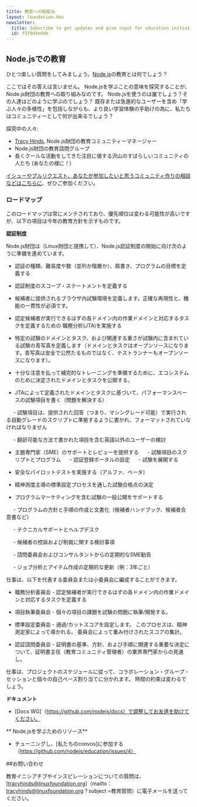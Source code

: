 ```yaml
---
title: 教育への取組み
layout: foundation.hbs
newsletter:
  title: Subscribe to get updates and give input for education initiatives
  id: f5f8d4eddb
---
```


<!--
## Education in Node.js

Here we will ask fun questions like, 'what is education in [Node.js](https://nodejs.org/en/)?'

Notice we didn't say 'answer'? Education initiatives from the Node.js Foundation explore what it means to be learning Node.js. Who uses it? How are folks learning it? How can we as a community make the experience better and inclusive for existing users and rad, diverse group of learners?
-->

## Node.jsでの教育

ひとつ楽しい質問をしてみましょう。[Node.js](https://nodejs.org/ja/)の教育とは何でしょう？

ここではその答えは言いません。
Node.jsを学ぶことの意味を探究することが、Node.js財団の教育への取り組みなのです。
Node.jsを使うのは誰でしょう？その人達はどのように学ぶのでしょう？
既存または急進的なユーザーを含め「学ぶ人々の多様性」を包括しながらも、より良い学習体験の手助けの為に、私たちはコミュニティーとして何が出来るでしょう？


<!--
A few people who are exploring this currently:

- [Tracy Hinds](https://twitter.com/HackyGoLucky), Education Community Manager for the Node.js Foundation
- Education Advisory Group for the Node.js Foundation
- Lots of awesome community folks who have been doing cool stuff for a while in Node.js and deserve to be heard, like you!

Please participate. [File issues, PRs, and create the community you'd like to be a part of](https://github.com/nodejs/education).
-->

探究中の人々:

- [Tracy Hinds](https://twitter.com/HackyGoLucky), Node.js財団の教育コミュニティーマネージャー
- Node.js財団の教育諮問グループ
- 長くクールな活動をしてきた注目に値する沢山のすばらしいコミュニティの人たち (あなたの様に！)


 [イシューやプルリクエスト、あなたが参加したいと思うコミュニティ作りの相談などはこちらに](https://github.com/nodejs/education)、ぜひご参加ください。

<!--
### Roadmap

This roadmap is a living document, and it is likely that priorities will change, but the items below should give some indication of education initiatives for this calendar year.
-->

### ロードマップ

このロードマップは常にメンテされており、優先順位は変わる可能性が高いですが、以下の項目は今年の教育方針を示すものです。

<!--
**Certification**

The Node.js Foundation (in partnership with The Linux Foundation) will be performing the following tasks to build and ship the Node.js certification:
-->

**認証制度**

Node.js財団は（Linux財団と提携して）、Node.js認証制度の開始に向け次のように準備を進めています。



<!--
- Define Certification(s), the number of levels (parallel or sequential), titles, program goals
-->
- 認証の種類、難易度や数（並列か階層か）、肩書き、プログラムの目標を定義する

<!--
- Define Scope Statement of Certification
-->
- 認証制度のスコープ・ステートメントを定義する

<!--
- Define the in-browser hosted exam environment which will be provided to candidates. Must be exactly reproducible and consistent in function.
-->
- 候補者に提供されるブラウザ内試験環境を定義します。正確な再現性と、機能の一貫性が必須です。

<!--
- Conduct job task analysis(JTA) which is to define the Domains of work and corresponding Tasks within each domain a Certification Candidate should be able to perform
-->
- 認定候補者が実行できるはずの各ドメイン内の作業ドメインと対応するタスクを定義するための
職務分析(JTA)を実施する

<!--
- Define the exam blueprint containing the specific exam Domains and Tasks and their relevant weight within the exam(Domains and Tasks will be opensourced. Blueprint will be secure and not public facing, testrunner will also be opensourced).
-->
- 特定の試験のドメインとタスク、および関連する重さが試験内に含まれている試験の青写真を定義します（ドメインとタスクはオープンソースになります。青写真は安全で公然たるものではなく、テストランナーもオープンソースになります）。

<!--
- Publish determined domains and tasks for ecosystem to prepare complementary trainings with ample notice.
-->
- 十分な注意を払って補完的なトレーニングを準備するために、エコシステムのために決定されたドメインとタスクを公開する。

<!--
- Write performance-based exam items (problems to solve) based on the Domains and Tasks defined by the JTA
-->
- JTAによって定義されたドメインとタスクに基づいて、パフォーマンスベースの試験項目を書く（問題を解決する）
<!--
    - Exam items must be written and formatted to comply with an auto-grade script that is run on answers provided (i.e. machine-gradeable)
-->
     - 試験項目は、提供された回答（つまり、マシングレード可能）で実行される自動グレードのスクリプトに準拠するように書かれ、フォーマットされていなければなりません
<!--
    - Consideration of non-English speaking users including items written in a way that they are translatable
-->
     - 翻訳可能な方法で書かれた項目を含む英語以外のユーザーの検討

<!--
- Provide subject matter expert (SME) support and review to
    - Script and program the exam items
    - Set-up Certification registration portal
    - Deploy the exam
-->
- 主題専門家（SME）のサポートとレビューを提供する
     - 試験項目のスクリプトとプログラム
     - 認証登録ポータルの設定
     - 試験を展開する


<!--
- Conduct secure pilot testing (alpha, beta)
-->
- 安全なパイロットテストを実施する（アルファ、ベータ）

<!--
- Determine the exam passing score via psychometrician-led standard setting process
-->
- 精神測度主導の標準設定プロセスを通した試験合格点の決定

<!--
- Support the public launch of the exam including program marketing
-->
- プログラムマーケティングを含む試験の一般公開をサポートする

<!--
- Manage certification program including:
- 以下を含む認証プログラムを管理する：
<!--
    - Creation and documentation of program policies and procedures (Candidate Handbook, Candidate Agreement, etc.)
-->
     - プログラムの方針と手順の作成と文書化（候補者ハンドブック、候補者合意書など）
<!--
    - Technical support and help desk
-->
     - テクニカルサポートとヘルプデスク
<!--
    - Candidate appeals and sanctions considerations
-->
     - 候補者の控訴および制裁に関する検討事項
<!--
    - Regular SME advisory from cert advisory board and consultants
-->
     - 諮問委員会およびコンサルタントからの定期的なSME勧告
<!--
    - Regular renewal of job analysis and item creation (example: every 3 years)
-->
     - ジョブ分析とアイテム作成の定期的な更新（例：3年ごと）

<!--
Work may be organized into committees or subcommittees representing, but not limited to the following:
-->

仕事は、以下を代表する委員会または小委員会に編成することができます。

<!--
- Job Analysis Committee--define the Domains of work and corresponding Tasks within each domain a Certification Candidate should be able to perform
-->
- 職務分析委員会 - 認定候補者が実行できるはずの各ドメイン内の作業ドメインと対応するタスクを定義する
<!--
- Item Writing Committee--writing/developing the individual item tasks into problems for the exam.
-->
- 項目執筆委員会 - 個々の項目の課題を試験の問題に執筆/開発する。
<!--
- Standard Setting Committee--will set the passing/cut score. This process is led by the psychometrician. Aggregation of scores weighted by the committee.
-->
- 標準設定委員会 - 通過/カットスコアを設定します。 このプロセスは、精神測定家によって導かれる。 委員会によって重み付けされたスコアの集計。
<!--
- Certification Advisory Board--perspectives from industry experts for the cert lead(education community manager) for essential decisions related to standards, policies, and procedures of the certification.
-->
- 認証諮問委員会 - 証明書の基準、方針、および手順に関連する重要な決定について、証明書主任（教育コミュニティ管理者）の業界専門家からの見通し。

<!--
Work will be divided into collaborative group sessions and individual self-paced assignments in accordance with project schedule. Time commitments will vary.
-->

仕事は、プロジェクトのスケジュールに従って、コラボレーション・グループ・セッションと個々の自己ペース割り当てに分かれます。 時間の約束は変わるでしょう。

<!--
**Docs**
- Stay tuned and help your friends at the [Docs WG](https://github.com/nodejs/docs)
-->

**ドキュメント**
- [Docs WG]（https://github.com/nodejs/docs）で調整してお友達を助けてください。

<!--
**Resources for learning Node.js**
- Stay tuned and participate [in our convos](https://github.com/nodejs/education/issues/4)
-->
** Node.jsを学ぶためのリソース**
- チューニングし、[私たちのconvos]に参加する（https://github.com/nodejs/education/issues/4）

<!--
## Contact

For questions about education initiatives or a little inspiration, please send an
email to [tracyhinds@linuxfoundation.org](mailto:tracyhinds@linuxfoundation.org?subject=Education-questions).
-->
##お問い合わせ

教育イニシアチブやインスピレーションについての質問は、
[tracyhinds@linuxfoundation.org]（mailto：tracyhinds@linuxfoundation.org？subject =教育質問）に電子メールを送ってください。

